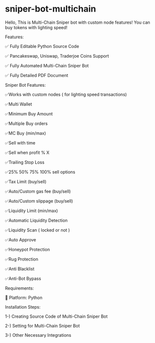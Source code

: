 # sniper-bot-multichain

Hello, 
This is Multi-Chain Sniper bot with custom node features! You can buy tokens with lighting speed!

Features:

✅ Fully Editable Python Source Code

✅ Pancakeswap, Uniswap, Traderjoe Coins Support

✅ Fully Automated Multi-Chain Sniper Bot

✅ Fully Detailed PDF Document


Sniper Bot Features:

✅Works with custom nodes ( for lighting speed transactions)

✅Multi Wallet

✅Minimum Buy Amount

✅Multiple Buy orders

✅MC Buy (min/max)

✅Sell with time

✅Sell when profit % X

✅Trailing Stop Loss

✅25% 50% 75% 100% sell options

✅Tax Limit (buy/sell)

✅Auto/Custom gas fee (buy/sell)

✅Auto/Custom slippage (buy/sell)

✅Liquidity Limit (min/max)

✅Automatic Liquidity Detection

✅Liquidity Scan ( locked or not )

✅Auto Approve

✅Honeypot Protection

✅Rug Protection

✅Anti Blacklist

✅Anti-Bot Bypass



Requirements:


📝 Platform: Python



Installation Steps:

1-) Creating Source Code of Multi-Chain Sniper Bot

2-) Setting for Multi-Chain Sniper Bot

3-) Other Necessary Integrations
